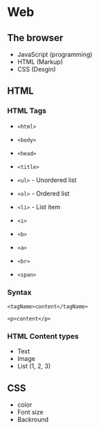 # Web

## The browser

- JavaScript (programming)
- HTML (Markup)
- CSS (Desgin)

## HTML

### HTML Tags

- `<html>`
- `<body>`
- `<head>`
- `<title>`

- `<ul>` - Unordered list
- `<ol>` - Ordered list
- `<li>` - List item

- `<i>`
- `<b>`
- `<a>`
- `<br>`
- `<span>`

### Syntax

`<tagName>content</tagName>`

`<p>content</p>`

### HTML Content types

- Text
- Image
- List (1, 2, 3)

## CSS

- color
- Font size
- Backround
